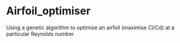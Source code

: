 # Airfoil_optimiser
Using a genetic algorithm to optimise an airfoil (maximise Cl/Cd) at a particular Reynolds number

